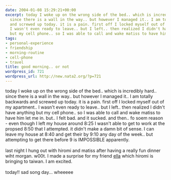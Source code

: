 ```yaml
---
date: 2004-01-08 15:29:21+00:00
excerpt: today I woke up on the wrong side of the bed.. which is incredibly hard..
  since there is a wall in the way.. but however I managed it.. I am totally backwards
  and screwed up today. it is a pain. first off I locked myself out of  my apartment..
  I wasn't even ready to leave.. but I left.. then realized I didn't have anything
  but my cell phone.. so I was able to call and wake matiss to have him le...
tags:
- personal-experience
- friendship
- morning-routine
- cell-phone
- travel
title: good morning.. or not
wordpress_id: 721
wordpress_url: http://new.nata2.org/?p=721
---
```


today I woke up on the wrong side of the bed.. which is incredibly hard.. since there is a wall in the way.. but however I managed it.. I am totally backwards and screwed up today. it is a pain. first off I locked myself out of  my apartment.. I wasn't even ready to leave.. but I left.. then realized I didn't have anything but my cell phone.. so I was able to call and wake matiss to have him let me in. but.. I felt bad. and it sucked. and then.. fo soem reason - even though I left my house around 8:25 I wasn't able to get to work at the propsed 8:50 that I attempted. it didn't make a damn bit of sense. I can leave my house at 8:40 and get their by 9:10 any day of the week.. but attempting to get there before 9 is IMPOSSIBLE apparently. <br/><br/>last night I hung out with hiromi and matiss after having a really fun dinner wiht morgan. w00t. I made a surprise for my friend <a href="http://home.kimo.com.tw/pzantique/main.htm">ella</a> which hiromi is bringing to taiwan. I am excited. <br/><br/>today!! sad song day... wheeeee